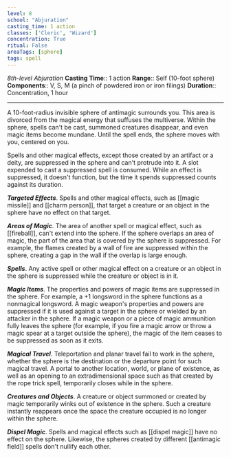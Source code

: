 ```yaml
---
level: 8
school: "Abjuration"
casting_time: 1 action
classes: ['Cleric', 'Wizard']
concentration: True
ritual: False
areaTags: [sphere]
tags: spell
---
```


_8th-level Abjuration_
**Casting Time**:: 1 action
**Range**:: Self (10-foot sphere)
**Components**:: V, S, M (a pinch of powdered iron or iron filings)
**Duration**:: Concentration, 1 hour

---

A 10-foot-radius invisible sphere of antimagic surrounds you. This area is divorced from the magical energy that suffuses the multiverse. Within the sphere, spells can't be cast, summoned creatures disappear, and even magic items become mundane. Until the spell ends, the sphere moves with you, centered on you.

Spells and other magical effects, except those created by an artifact or a deity, are suppressed in the sphere and can't protrude into it. A slot expended to cast a suppressed spell is consumed. While an effect is suppressed, it doesn't function, but the time it spends suppressed counts against its duration.


**_Targeted Effects_**. Spells and other magical effects, such as [[magic missile]] and [[charm person]], that target a creature or an object in the sphere have no effect on that target.

**_Areas of Magic_**. The area of another spell or magical effect, such as [[fireball]], can't extend into the sphere. If the sphere overlaps an area of magic, the part of the area that is covered by the sphere is suppressed. For example, the flames created by a wall of fire are suppressed within the sphere, creating a gap in the wall if the overlap is large enough.

**_Spells_**. Any active spell or other magical effect on a creature or an object in the sphere is suppressed while the creature or object is in it.

**_Magic Items_**. The properties and powers of magic items are suppressed in the sphere. For example, a +1 longsword in the sphere functions as a nonmagical longsword.
A magic weapon's properties and powers are suppressed if it is used against a target in the sphere or wielded by an attacker in the sphere. If a magic weapon or a piece of magic ammunition fully leaves the sphere (for example, if you fire a magic arrow or throw a magic spear at a target outside the sphere), the magic of the item ceases to be suppressed as soon as it exits.

**_Magical Travel_**. Teleportation and planar travel fail to work in the sphere, whether the sphere is the destination or the departure point for such magical travel. A portal to another location, world, or plane of existence, as well as an opening to an extradimensional space such as that created by the rope trick spell, temporarily closes while in the sphere.

**_Creatures and Objects_**. A creature or object summoned or created by magic temporarily winks out of existence in the sphere. Such a creature instantly reappears once the space the creature occupied is no longer within the sphere.

**_Dispel Magic_**. Spells and magical effects such as [[dispel magic]] have no effect on the sphere. Likewise, the spheres created by different [[antimagic field]] spells don't nullify each other.


